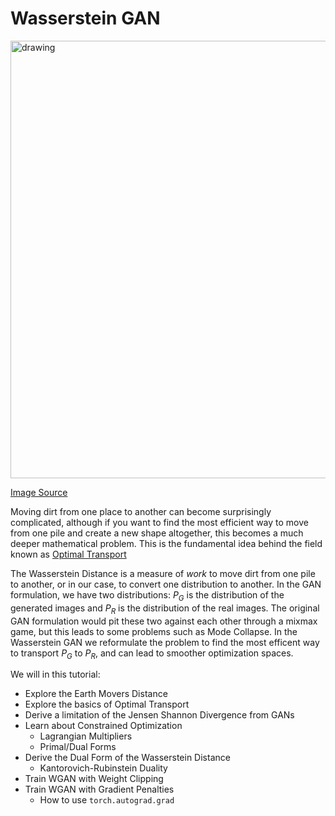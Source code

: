 # Wasserstein GAN

<img src="https://github.com/priyammaz/PyTorch-Adventures/blob/main/src/visuals/optimal_transport.png?raw=true" alt="drawing" width="700"/>

[Image Source](https://medium.com/analytics-vidhya/introduction-to-optimal-transport-fd1816d51086)

Moving dirt from one place to another can become surprisingly complicated, although if you want to find the most efficient way to move from one pile and create a new shape altogether, this becomes a much deeper mathematical problem. This is the fundamental idea behind the field known as [Optimal Transport](https://en.wikipedia.org/wiki/Transportation_theory_(mathematics))

The Wasserstein Distance is a measure of *work* to move dirt from one pile to another, or in our case, to convert one distribution to another. In the GAN formulation, we have two distributions: $P_G$ is the distribution of the generated images and $P_R$ is the distribution of the real images. The original GAN formulation would pit these two against each other through a mixmax game, but this leads to some problems such as Mode Collapse. In the Wasserstein GAN we reformulate the problem to find the most efficent way to transport $P_G$ to $P_R$, and can lead to smoother optimization spaces. 

We will in this tutorial:

- Explore the Earth Movers Distance
- Explore the basics of Optimal Transport
- Derive a limitation of the Jensen Shannon Divergence from GANs
- Learn about Constrained Optimization
  - Lagrangian Multipliers
  - Primal/Dual Forms
- Derive the Dual Form of the Wasserstein Distance
  - Kantorovich-Rubinstein Duality
- Train WGAN with Weight Clipping
- Train WGAN with Gradient Penalties
  - How to use ```torch.autograd.grad```
